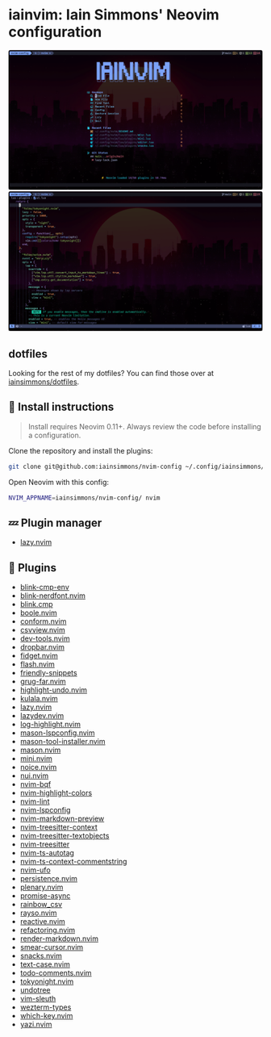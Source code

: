# iainvim: Iain Simmons' Neovim configuration

![Neovim dashboard](./iainsimmons_neovim_2025-03-25.png)
![Neovim editing](./iainsimmons_neovim_ui_2025-03-25.png)

## dotfiles

Looking for the rest of my dotfiles? You can find those over at [iainsimmons/dotfiles](https://github.com/iainsimmons/dotfiles).

## 🔧 Install instructions

> Install requires Neovim 0.11+. Always review the code before installing a configuration.

Clone the repository and install the plugins:

```sh
git clone git@github.com:iainsimmons/nvim-config ~/.config/iainsimmons/nvim-config
```

Open Neovim with this config:

```sh
NVIM_APPNAME=iainsimmons/nvim-config/ nvim
```

## 💤 Plugin manager

- [lazy.nvim](https://github.com/folke/lazy.nvim)

## 🔌 Plugins

- [blink-cmp-env](https://github.com/bydlw98/blink-cmp-env)
- [blink-nerdfont.nvim](https://github.com/MahanRahmati/blink-nerdfont.nvim)
- [blink.cmp](https://github.com/saghen/blink.cmp)
- [boole.nvim](https://github.com/nat-418/boole.nvim)
- [conform.nvim](https://github.com/stevearc/conform.nvim)
- [csvview.nvim](https://github.com/hat0uma/csvview.nvim)
- [dev-tools.nvim](https://github.com/yarospace/dev-tools.nvim)
- [dropbar.nvim](https://github.com/Bekaboo/dropbar.nvim)
- [fidget.nvim](https://github.com/j-hui/fidget.nvim)
- [flash.nvim](https://github.com/folke/flash.nvim)
- [friendly-snippets](https://github.com/rafamadriz/friendly-snippets)
- [grug-far.nvim](https://github.com/MagicDuck/grug-far.nvim)
- [highlight-undo.nvim](https://github.com/tzachar/highlight-undo.nvim)
- [kulala.nvim](https://github.com/mistweaverco/kulala.nvim)
- [lazy.nvim](https://github.com/folke/lazy.nvim)
- [lazydev.nvim](https://github.com/folke/lazydev.nvim)
- [log-highlight.nvim](https://github.com/fei6409/log-highlight.nvim)
- [mason-lspconfig.nvim](https://github.com/williamboman/mason-lspconfig.nvim)
- [mason-tool-installer.nvim](https://github.com/WhoIsSethDaniel/mason-tool-installer.nvim)
- [mason.nvim](https://github.com/williamboman/mason.nvim)
- [mini.nvim](https://github.com/echasnovski/mini.nvim)
- [noice.nvim](https://github.com/folke/noice.nvim)
- [nui.nvim](https://github.com/MunifTanjim/nui.nvim)
- [nvim-bqf](https://github.com/kevinhwang91/nvim-bqf)
- [nvim-highlight-colors](https://github.com/brenoprata10/nvim-highlight-colors)
- [nvim-lint](https://github.com/mfussenegger/nvim-lint)
- [nvim-lspconfig](https://github.com/neovim/nvim-lspconfig)
- [nvim-markdown-preview](https://github.com/davidgranstrom/nvim-markdown-preview)
- [nvim-treesitter-context](https://github.com/nvim-treesitter/nvim-treesitter-context)
- [nvim-treesitter-textobjects](https://github.com/nvim-treesitter/nvim-treesitter-textobjects)
- [nvim-treesitter](https://github.com/nvim-treesitter/nvim-treesitter)
- [nvim-ts-autotag](https://github.com/windwp/nvim-ts-autotag)
- [nvim-ts-context-commentstring](https://github.com/JoosepAlviste/nvim-ts-context-commentstring)
- [nvim-ufo](https://github.com/kevinhwang91/nvim-ufo)
- [persistence.nvim](https://github.com/folke/persistence.nvim)
- [plenary.nvim](https://github.com/nvim-lua/plenary.nvim)
- [promise-async](https://github.com/kevinhwang91/promise-async)
- [rainbow_csv](https://github.com/mechatroner/rainbow_csv)
- [rayso.nvim](https://github.com/TobinPalmer/rayso.nvim)
- [reactive.nvim](https://github.com/rasulomaroff/reactive.nvim)
- [refactoring.nvim](https://github.com/ThePrimeagen/refactoring.nvim)
- [render-markdown.nvim](https://github.com/MeanderingProgrammer/render-markdown.nvim)
- [smear-cursor.nvim](https://github.com/sphamba/smear-cursor.nvim)
- [snacks.nvim](https://github.com/folke/snacks.nvim)
- [text-case.nvim](https://github.com/johmsalas/text-case.nvim)
- [todo-comments.nvim](https://github.com/folke/todo-comments.nvim)
- [tokyonight.nvim](https://github.com/folke/tokyonight.nvim)
- [undotree](https://github.com/mbbill/undotree)
- [vim-sleuth](https://github.com/tpope/vim-sleuth)
- [wezterm-types](https://github.com/justinsgithub/wezterm-types)
- [which-key.nvim](https://github.com/folke/which-key.nvim)
- [yazi.nvim](https://github.com/mikavilpas/yazi.nvim)